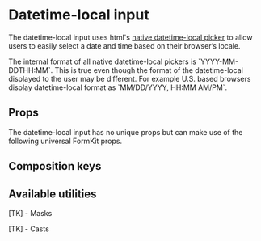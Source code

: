 # Datetime-local input

The datetime-local input uses html's [native datetime-local picker](https://developer.mozilla.org/en-US/docs/Web/HTML/Element/input/datetime-local) to allow users to easily select a date and time based on their browser’s locale.

<example
  name="Datetime-local input"
  file="/_content/examples/datetime-local-example/datetime-local-example"
  langs="vue">
</example>

<callout type="warning">
The internal format of all native datetime-local pickers is `YYYY-MM-DDTHH:MM`. This is true even though the format of the datetime-local displayed to the user may be different. For example U.S. based browsers display datetime-local format as `MM/DD/YYYY, HH:MM AM/PM`.
</callout>

## Props

The datetime-local input has no unique props but can make use of the following universal FormKit props.

<reference-table>
</reference-table>

## Composition keys

<reference-table type="compositionKeys" property="composition-key">
</reference-table>

## Available utilities

[TK] - Masks

[TK] - Casts
